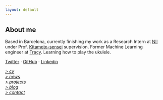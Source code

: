 ```yaml
---
layout: default
---
```


## About me

Based in Barcelona, currently finishing my work as a Research Intern at [NII](www.nii.ac.jp/en/) under Prof. [Kitamoto-sensei](http://www.nii.ac.jp/en/faculty/digital_content/kitamoto_asanobu/) supervision. Former Machine Learning engineer at [Tracy](https://www.linkedin.com/company/tracy). Learning how to play the ukulele.

[Twitter](http://twitter.com/lucasrodesg) · [GitHub](http://github.com/lucasrodes) · [Linkedin](http://linkedin.com/in/lucasrodes) 

[*> cv*](cv.md) <br/>
[*> news*](news.md) <br/>
[*> projects*](projects.md) <br/>
[*> blog*](https://medium.com/@lucasrg) <br/>
[*> contact*](contact.md)

